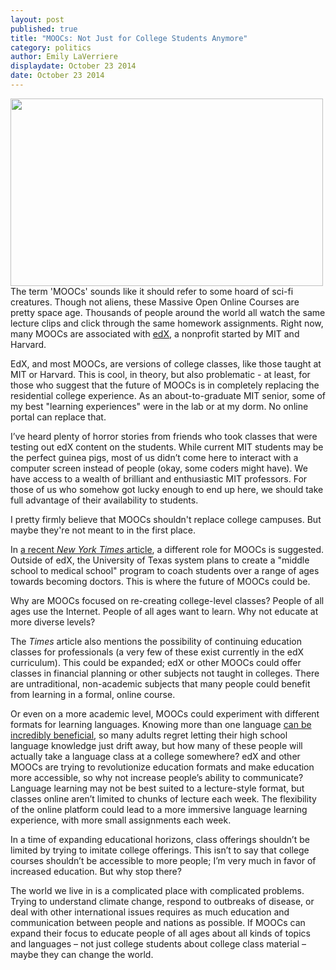 ```yaml
---
layout: post
published: true
title: "MOOCs: Not Just for College Students Anymore"
category: politics
author: Emily LaVerriere
displaydate: October 23 2014
date: October 23 2014
---
```


<img src="http://upload.wikimedia.org/wikipedia/commons/8/84/CIMS_Lecture_Hall.jpg" width="500px" height="300px" />  The term 'MOOCs' sounds like it should refer to some hoard of sci-fi creatures. Though not aliens, these Massive Open Online Courses are pretty space age. Thousands of people around the world all watch the same lecture clips and click through the same homework assignments. Right now, many MOOCs are associated with [edX](https://www.edx.org/), a nonprofit started by MIT and Harvard.

EdX, and most MOOCs, are versions of college classes, like those taught at MIT or Harvard. This is cool, in theory, but also problematic - at least, for those who suggest that the future of MOOCs is in completely replacing the residential college experience. As an about-to-graduate MIT senior, some of my best "learning experiences" were in the lab or at my dorm. No online portal can replace that.

I’ve heard plenty of horror stories from friends who took classes that were testing out edX content on the students. While current MIT students may be the perfect guinea pigs, most of us didn’t come here to interact with a computer screen instead of people (okay, some coders might have). We have access to a wealth of brilliant and enthusiastic MIT professors. For those of us who somehow got lucky enough to end up here, we should take full advantage of their availability to students. 

I pretty firmly believe that MOOCs shouldn't replace college campuses. But maybe they're not meant to in the first place.

In [a recent _New York Times_ article](http://www.nytimes.com/2014/10/17/us/universities-rethinking-their-use-of-massive-online-courses.html?ref=todayspaper&_r=0), a different role for MOOCs is suggested. Outside of edX, the University of Texas system plans to create a "middle school to medical school" program to coach students over a range of ages towards becoming doctors. This is where the future of MOOCs could be.

Why are MOOCs focused on re-creating college-level classes? People of all ages use the Internet. People of all ages want to learn. Why not educate at more diverse levels?

The _Times_ article also mentions the possibility of continuing education classes for professionals (a very few of these exist currently in the edX curriculum). This could be expanded; edX or other MOOCs could offer classes in financial planning or other subjects not taught in colleges. There are untraditional, non-academic subjects that many people could benefit from learning in a formal, online course. 

Or even on a more academic level, MOOCs could experiment with different formats for learning languages. Knowing more than one language [can be incredibly beneficial]( http://www.economist.com/blogs/prospero/2014/03/language-study), so many adults regret letting their high school language knowledge just drift away, but how many of these people will actually take a language class at a college somewhere? edX and other MOOCs are trying to revolutionize education formats and make education more accessible, so why not increase people’s ability to communicate? Language learning may not be best suited to a lecture-style format, but classes online aren’t limited to chunks of lecture each week. The flexibility of the online platform could lead to a more immersive language learning experience, with more small assignments each week. 

In a time of expanding educational horizons, class offerings shouldn’t be limited by trying to imitate college offerings. This isn’t to say that college courses shouldn’t be accessible to more people; I’m very much in favor of increased education. But why stop there?

The world we live in is a complicated place with complicated problems. Trying to understand climate change, respond to outbreaks of disease, or deal with other international issues requires as much education and communication between people and nations as possible. If MOOCs can expand their focus to educate people of all ages about all kinds of topics and languages – not just college students about college class material – maybe they can change the world.